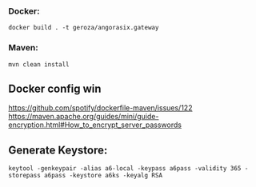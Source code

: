 ### Docker:

`docker build . -t geroza/angorasix.gateway`

### Maven:

`mvn clean install`

## Docker config win

https://github.com/spotify/dockerfile-maven/issues/122
https://maven.apache.org/guides/mini/guide-encryption.html#How_to_encrypt_server_passwords

## Generate Keystore:

`keytool -genkeypair -alias a6-local -keypass a6pass -validity 365 -storepass a6pass -keystore a6ks -keyalg RSA`

